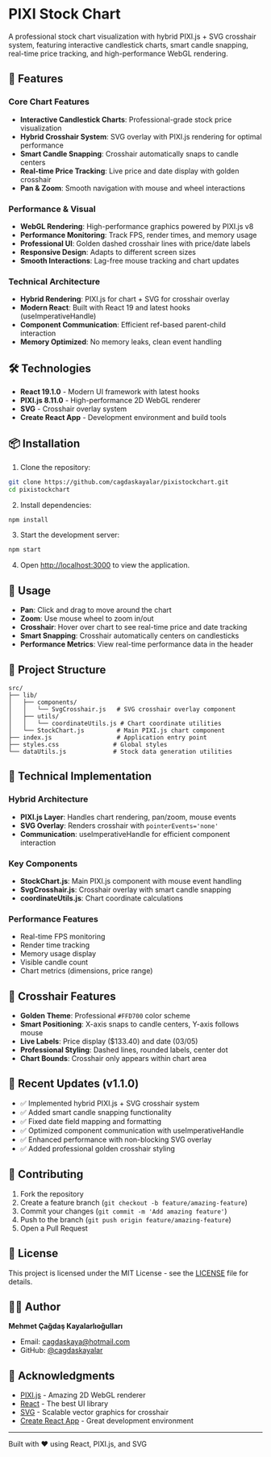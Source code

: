 # PIXI Stock Chart

A professional stock chart visualization with hybrid PIXI.js + SVG crosshair system, featuring interactive candlestick charts, smart candle snapping, real-time price tracking, and high-performance WebGL rendering.

## 🚀 Features

### Core Chart Features
- **Interactive Candlestick Charts**: Professional-grade stock price visualization
- **Hybrid Crosshair System**: SVG overlay with PIXI.js rendering for optimal performance
- **Smart Candle Snapping**: Crosshair automatically snaps to candle centers
- **Real-time Price Tracking**: Live price and date display with golden crosshair
- **Pan & Zoom**: Smooth navigation with mouse and wheel interactions

### Performance & Visual
- **WebGL Rendering**: High-performance graphics powered by PIXI.js v8
- **Performance Monitoring**: Track FPS, render times, and memory usage
- **Professional UI**: Golden dashed crosshair lines with price/date labels
- **Responsive Design**: Adapts to different screen sizes
- **Smooth Interactions**: Lag-free mouse tracking and chart updates

### Technical Architecture
- **Hybrid Rendering**: PIXI.js for chart + SVG for crosshair overlay
- **Modern React**: Built with React 19 and latest hooks (useImperativeHandle)
- **Component Communication**: Efficient ref-based parent-child interaction
- **Memory Optimized**: No memory leaks, clean event handling

## 🛠️ Technologies

- **React 19.1.0** - Modern UI framework with latest hooks
- **PIXI.js 8.11.0** - High-performance 2D WebGL renderer
- **SVG** - Crosshair overlay system
- **Create React App** - Development environment and build tools

## 📦 Installation

1. Clone the repository:
```bash
git clone https://github.com/cagdaskayalar/pixistockchart.git
cd pixistockchart
```

2. Install dependencies:
```bash
npm install
```

3. Start the development server:
```bash
npm start
```

4. Open [http://localhost:3000](http://localhost:3000) to view the application.

## 🎯 Usage

- **Pan**: Click and drag to move around the chart
- **Zoom**: Use mouse wheel to zoom in/out
- **Crosshair**: Hover over chart to see real-time price and date tracking
- **Smart Snapping**: Crosshair automatically centers on candlesticks
- **Performance Metrics**: View real-time performance data in the header

## 📁 Project Structure

```
src/
├── lib/
│   ├── components/
│   │   └── SvgCrosshair.js   # SVG crosshair overlay component
│   ├── utils/
│   │   └── coordinateUtils.js # Chart coordinate utilities
│   └── StockChart.js         # Main PIXI.js chart component
├── index.js                  # Application entry point
├── styles.css               # Global styles
└── dataUtils.js             # Stock data generation utilities
```

## 🔧 Technical Implementation

### Hybrid Architecture
- **PIXI.js Layer**: Handles chart rendering, pan/zoom, mouse events
- **SVG Overlay**: Renders crosshair with `pointerEvents='none'`
- **Communication**: useImperativeHandle for efficient component interaction

### Key Components
- **StockChart.js**: Main PIXI.js component with mouse event handling
- **SvgCrosshair.js**: Crosshair overlay with smart candle snapping
- **coordinateUtils.js**: Chart coordinate calculations

### Performance Features
- Real-time FPS monitoring
- Render time tracking  
- Memory usage display
- Visible candle count
- Chart metrics (dimensions, price range)

## 🎨 Crosshair Features

- **Golden Theme**: Professional `#FFD700` color scheme
- **Smart Positioning**: X-axis snaps to candle centers, Y-axis follows mouse
- **Live Labels**: Price display ($133.40) and date (03/05)
- **Professional Styling**: Dashed lines, rounded labels, center dot
- **Chart Bounds**: Crosshair only appears within chart area

## 🚀 Recent Updates (v1.1.0)

- ✅ Implemented hybrid PIXI.js + SVG crosshair system
- ✅ Added smart candle snapping functionality  
- ✅ Fixed date field mapping and formatting
- ✅ Optimized component communication with useImperativeHandle
- ✅ Enhanced performance with non-blocking SVG overlay
- ✅ Added professional golden crosshair styling

## 🤝 Contributing

1. Fork the repository
2. Create a feature branch (`git checkout -b feature/amazing-feature`)
3. Commit your changes (`git commit -m 'Add amazing feature'`)
4. Push to the branch (`git push origin feature/amazing-feature`)
5. Open a Pull Request

## 📄 License

This project is licensed under the MIT License - see the [LICENSE](LICENSE) file for details.

## 👨‍💻 Author

**Mehmet Çağdaş Kayalarlıoğulları**
- Email: cagdaskaya@hotmail.com
- GitHub: [@cagdaskayalar](https://github.com/cagdaskayalar)

## 🙏 Acknowledgments

- [PIXI.js](https://pixijs.com/) - Amazing 2D WebGL renderer
- [React](https://reactjs.org/) - The best UI library
- [SVG](https://developer.mozilla.org/en-US/docs/Web/SVG) - Scalable vector graphics for crosshair
- [Create React App](https://create-react-app.dev/) - Great development environment

---

Built with ❤️ using React, PIXI.js, and SVG
